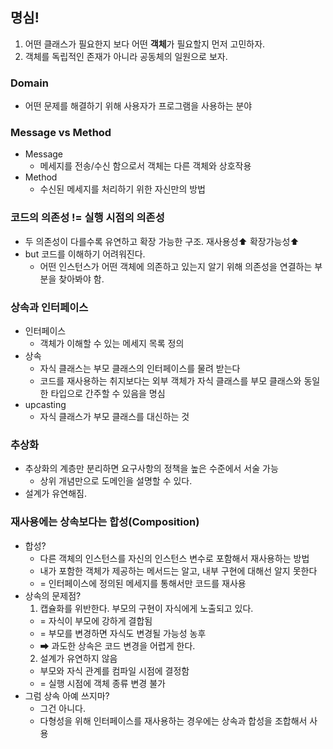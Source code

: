 ## 명심!
1. 어떤 클래스가 필요한지 보다 어떤 **객체**가 필요할지 먼저 고민하자.
2. 객체를 독립적인 존재가 아니라 공동체의 일원으로 보자.

### Domain

- 어떤 문제를 해결하기 위해 사용자가 프로그램을 사용하는 분야

### Message vs Method
- Message
  - 메세지를 전송/수신 함으로서 객체는 다른 객체와 상호작용
- Method
  - 수신된 메세지를 처리하기 위한 자신만의 방법

### 코드의 의존성 != 실행 시점의 의존성
- 두 의존성이 다를수록 유연하고 확장 가능한 구조. 재사용성⬆ 확장가능성⬆
- but 코드를 이해하기 어려워진다. 
  - 어떤 인스턴스가 어떤 객체에 의존하고 있는지 알기 위해 의존성을 연결하는 부분을 찾아봐야 함.

### 상속과 인터페이스
- 인터페이스
  - 객체가 이해할 수 있는 메세지 목록 정의
- 상속
  - 자식 클래스는 부모 클래스의 인터페이스를 물려 받는다
  - 코드를 재사용하는 취지보다는 외부 객체가 자식 클래스를 부모 클래스와 동일한 타입으로 간주할 수 있음을 명심
- upcasting
  - 자식 클래스가 부모 클래스를 대신하는 것

### 추상화
- 추상화의 계층만 분리하면 요구사항의 정책을 높은 수준에서 서술 가능
  - 상위 개념만으로 도메인을 설명할 수 있다.
- 설계가 유연해짐.

### 재사용에는 상속보다는 합성(Composition)
- 합성?
  - 다른 객체의 인스턴스를 자신의 인스턴스 변수로 포함해서 재사용하는 방법
  - 내가 포함한 객체가 제공하는 메서드는 알고, 내부 구현에 대해선 알지 못한다
  - = 인터페이스에 정의된 메세지를 통해서만 코드를 재사용
- 상속의 문제점?
  1. 캡슐화를 위반한다. 부모의 구현이 자식에게 노출되고 있다.
  - = 자식이 부모에 강하게 결합됨
  - = 부모를 변경하면 자식도 변경될 가능성 농후
  - ➡ 과도한 상속은 코드 변경을 어렵게 한다.
  2. 설계가 유연하지 않음
  - 부모와 자식 관계를 컴파일 시점에 결정함
  - = 실행 시점에 객체 종류 변경 불가
- 그럼 상속 아예 쓰지마?
  - 그건 아니다. 
  - 다형성을 위해 인터페이스를 재사용하는 경우에는 상속과 합성을 조합해서 사용